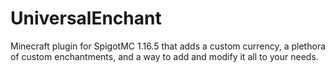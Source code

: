 # UniversalEnchant
Minecraft plugin for SpigotMC 1.16.5 that adds a custom currency,
a plethora of custom enchantments, and a way to add and modify it all to your needs.